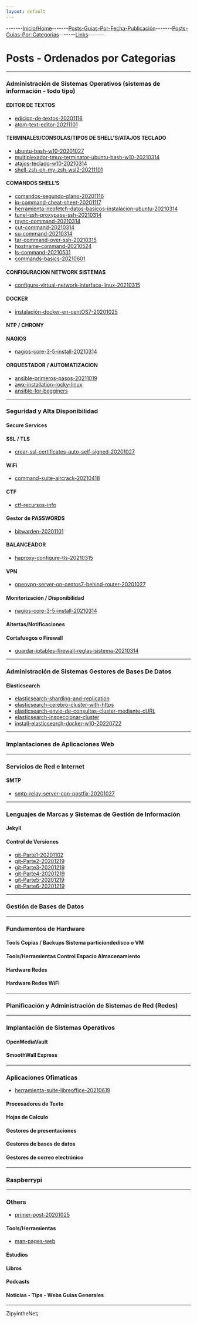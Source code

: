 ```yaml
---
layout: default
---
```

-------[Inicio/Home](./index.html)-------[Posts-Guias-Por-Fecha-Publicación](./posts.html)-------[Posts-Guias-Por-Categorias](./categorias.html)-------[Links](./links.html)-------
# Posts - Ordenados por Categorias

* * *

### Administración de Sistemas Operativos (sistemas de información - todo tipo)

#### EDITOR DE TEXTOS
* [ edicion-de-textos-20201116 ](./posts/edicion-de-textos-20201116.html)
* [ atom-text-editor-20211101 ](./posts/atom-text-editor-20211101.html)

#### TERMINALES/CONSOLAS/TIPOS DE SHELL'S/ATAJOS TECLADO
* [ ubuntu-bash-w10-20201027 ](./posts/ubuntu-bash-w10-20201027.html)
* [ multiplexador-tmux-terminator-ubuntu-bash-w10-20210314 ](./posts/multiplexador-tmux-terminator-ubuntu-bash-w10-20210314.html)
* [ atajos-teclado-w10-20210314 ](./posts/atajos-teclado-w10-20210314.html)
* [ shell-zsh-oh-my-zsh-wsl2-20211101 ](./posts/shell-zsh-oh-my-zsh-wsl2-20211101.html)

#### COMANDOS SHELL'S
* [ comandos-segundo-plano-20201116 ](./posts/comandos-segundo-plano-20201116.html)
* [ ip-command-cheat-sheet-20201117 ](./posts/ip-command-cheat-sheet-20201117.html)
* [ herramienta-neofetch-datos-basicos-instalacion-ubuntu-20210314 ](./posts/datos-basicos-instalacion-ubuntu-20210314.html)
* [ tunel-ssh-proxypass-ssh-20210314 ](./posts/tunel-ssh-proxypass-ssh-20210314.html)
* [ rsync-command-20210314 ](./posts/rsync-command-20210314.html)
* [ cut-command-20210314 ](./posts/cut-command-20210314.html)
* [ su-command-20210314 ](./posts/su-command-20210314.html)
* [ tar-command-over-ssh-20210315 ](./posts/tar-command-over-ssh-20210315.html)
* [ hostname-command-20210524 ](./posts/hostname-command-20210524.html)
* [ ls-command-20210531 ](./posts/ls-command-20210531.html)
* [ commands-basics-20210601 ](./posts/commands-basics-20210601.html)

#### CONFIGURACION NETWORK SISTEMAS
* [ configure-virtual-network-interface-linux-20210315 ](./posts/configure-virtual-network-interface-linux-20210315.html)

#### DOCKER
* [ instalación-docker-en-centOS7-20201025 ](./posts/instalación-docker-en-centOS7-20201025.html)

#### NTP / CHRONY

#### NAGIOS
* [ nagios-core-3-5-install-20210314 ](./posts/nagios-core-3-5-install-20210314.html)

#### ORQUESTADOR / AUTOMATIZACION
* [ ansible-primeros-pasos-20211019 ](./posts/ansible-primeros-pasos-20211019.html)
* [ awx-installation-rocky-linux ](./posts/awx-gitea-installation-rocky-linux.html)
* [ ansible-for-begginers ](./posts/ansible-for-begginers.html)

* * *

### Seguridad y Alta Disponibilidad
#### Secure Services
#### SSL / TLS
* [ crear-ssl-certificates-auto-self-signed-20201027 ](./posts/crear-ssl-certificates-auto-self-signed-20201027.html)

#### WiFi
* [ command-suite-aircrack-20210418 ](./posts/command-suite-aircrack-20210418.html)

#### CTF
* [ ctf-recursos-info ](./posts/ctf-recursos-info.html)

#### Gestor de PASSWORDS
* [ bitwarden-20201101 ](./posts/bitwarden-20201101.html)

#### BALANCEADOR
* [ haproxy-configure-tls-20210315 ](./posts/haproxy-configure-tls-20210315.html)

#### VPN
* [ openvpn-server-on-centos7-behind-router-20201027 ](./posts/openvpn-server-on-centos7-behind-router-20201027.md)

#### Monitorización / Disponibilidad
* [ nagios-core-3-5-install-20210314 ](./posts/nagios-core-3-5-install-20210314.html)

#### Altertas/Notificaciones
#### Cortafuegos o Firewall
* [ guardar-iptables-firewall-reglas-sistema-20210314 ](./posts/guardar-iptables-firewall-reglas-sistema-20210314.html)

* * *

### Administración de Sistemas Gestores de Bases De Datos
#### Elasticsearch
* [ elasticsearch-sharding-and-replication ](./posts/elasticsearch-sharding-and-replication.html)
* [ elasticsearch-cerebro-cluster-with-https ](./posts/elasticsearch-cerebro-cluster-with-https.html)
* [ elasticsearch-envio-de-consultas-cluster-mediante-cURL ](./posts/elasticsearch-envio-de-consultas-cluster-mediante-cURL.html)
* [ elasticsearch-inspeccionar-cluster ](./posts/elasticsearch-inspeccionar-cluster.html)
* [ install-elasticsearch-docker-w10-20220722 ](./posts/elasticsearch-docker-w10.html)

* * *

### Implantaciones de Aplicaciones Web

* * *

### Servicios de Red e Internet
#### SMTP
* [ smtp-relay-server-con-postfix-20201027 ](./posts/smtp-relay-server-con-postfix-20201027.md)

* * *

### Lenguajes de Marcas y Sistemas de Gestión de Información
#### Jekyll
#### Control de Versiones
* [ git-Parte1-20201102 ](./posts/git-20201102.html)
* [ git-Parte2-20201219 ](./posts/git2-20201219.html)
* [ git-Parte3-20201219 ](./posts/git3-20201219.html)
* [ git-Parte4-20201219 ](./posts/git4-20201219.html)
* [ git-Parte5-20201219 ](./posts/git5-20201219.html)
* [ git-Parte6-20201219 ](./posts/git6-20201219.html)

* * *

### Gestión de Bases de Datos

* * *

### Fundamentos de Hardware
#### Tools Copias / Backups Sistema particiondedisco o VM
#### Tools/Herramientas Control Espacio Almacenamiento
#### Hardware Redes
#### Hardware Redes WiFi

* * *

### Planificación y Administración de Sistemas de Red (Redes)

* * *

### Implantación de Sistemas Operativos
#### OpenMediaVault
#### SmoothWall Express

* * *

### Aplicaciones Ofimaticas
* [ herramienta-suite-libreoffice-20210619 ](./posts/herramienta-suite-libreoffice-20210619.html)

#### Procesadores de Texto
#### Hojas de Calculo
#### Gestores de presentaciones
#### Gestores de bases de datos
#### Gestores de correo electrónico

* * *

### Raspberrypi

* * *

### Others
* [ primer-post-20201025 ](./posts/primer-post-20201025.html)

#### Tools/Herramientas
* [ man-pages-web ](./posts/man-pages-web.html)

#### Estudios
#### Libros
#### Podcasts
#### Noticias - Tips - Webs Guias Generales



-----------------------------------------------------------------------------

ZipyintheNet¡
